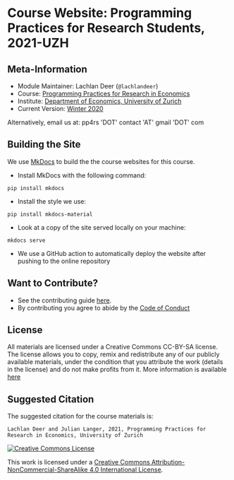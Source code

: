 # Course Website: Programming Practices for Research Students, 2021-UZH

## Meta-Information

*   Module Maintainer: Lachlan Deer (`@lachlandeer`)
*   Course: [Programming Practices for Research in Economics](https://pp4rs.github.io)
*   Institute: [Department of Economics, University of Zurich](https://econ.uzh.ch)
*   Current Version: [Winter 2020](https://pp4rs.github.io/2021-uzh)

Alternatively, email us at: pp4rs 'DOT' contact 'AT' gmail 'DOT' com

## Building the Site

We use [MkDocs]() to build the the course websites for this course.

* Install MkDocs with the following command:
```{.bash, id:"j29ie3c7"}
pip install mkdocs
```
* Install the style we use:
```{.bash, id:"j29ie3c7"}
pip install mkdocs-material
```
* Look at a copy of the site served locally on your machine:
```{.bash, id:"j29ie3c7"}
mkdocs serve
```
* We use a GitHub action to automatically deploy the website after pushing to the online repository

## Want to Contribute?

* See the contributing guide [here](CONTRIBUTING.md).
* By contributing you agree to abide by the [Code of Conduct](CONDUCT.md)

## License

All materials are licensed under a Creative Commons CC-BY-SA license. The license allows you to copy, remix and redistribute any of our publicly available materials, under the condition that you attribute the work (details in the license) and do not make profits from it. More information is available [here](LICENSE.md)


## Suggested Citation

The suggested citation for the course materials is:

```
Lachlan Deer and Julian Langer, 2021, Programming Practices for Research in Economics, University of Zurich
```

<a rel="license" href="http://creativecommons.org/licenses/by-nc-sa/4.0/"><img alt="Creative Commons License" style="border-width:0" src="https://i.creativecommons.org/l/by-nc-sa/4.0/88x31.png" /></a><br />

This work is licensed under a <a rel="license" href="http://creativecommons.org/licenses/by-nc-sa/4.0/">Creative Commons Attribution-NonCommercial-ShareAlike 4.0 International License</a>.
